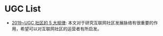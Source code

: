 # UGC List

- [2019~UGC 社区的 5 大规律](https://36kr.com/p/5281287): 本文对于研究互联网社区发展脉络有很重要的作用，希望可以对互联网社区的运营者有所启发。
